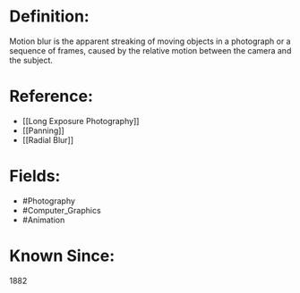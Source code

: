 

# Definition:
Motion blur is the apparent streaking of moving objects in a photograph or a sequence of frames, caused by the relative motion between the camera and the subject.

# Reference:
- [[Long Exposure Photography]]
- [[Panning]]
- [[Radial Blur]]

# Fields: 
- #Photography
- #Computer_Graphics
- #Animation

# Known Since:
1882

